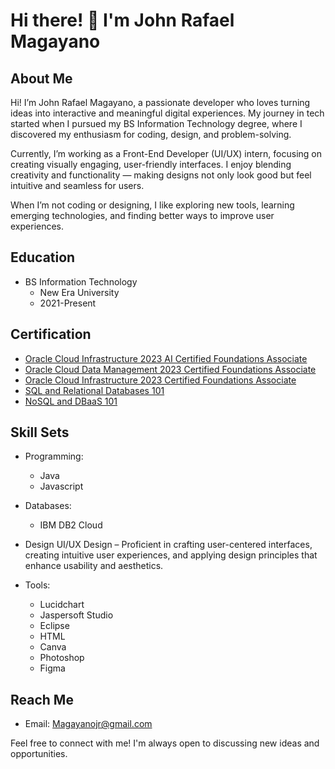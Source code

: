 # Hi there! 👋 I'm John Rafael Magayano

## About Me

Hi! I’m John Rafael Magayano, a passionate developer who loves turning ideas into interactive and meaningful digital experiences. My journey in tech started when I pursued my BS Information Technology degree, where I discovered my enthusiasm for coding, design, and problem-solving.

Currently, I’m working as a Front-End Developer (UI/UX) intern, focusing on creating visually engaging, user-friendly interfaces. I enjoy blending creativity and functionality — making designs not only look good but feel intuitive and seamless for users.

When I’m not coding or designing, I like exploring new tools, learning emerging technologies, and finding better ways to improve user experiences.

## Education

- BS Information Technology
  - New Era University
  - 2021-Present

## Certification

- [Oracle Cloud Infrastructure 2023 AI Certified Foundations Associate](https://catalog-education.oracle.com/pls/certview/sharebadge?id=A7121EEA533B85A0C2C0B6BA291C988A22CD569C5FD8660429B87AC5B35D5AA7)
- [Oracle Cloud Data Management 2023 Certified Foundations Associate](https://catalog-education.oracle.com/pls/certview/sharebadge?id=B27233724AE6DE4DA14FDE9E47AFCEC49440D72FDA63867DF1BD66CCEE61F332)
- [Oracle Cloud Infrastructure 2023 Certified Foundations Associate](https://catalog-education.oracle.com/pls/certview/sharebadge?id=58A10C3885E7ECB971E8A9425BCB806A0216D7979C200B0A0506F53296CA274A)
- [SQL and Relational Databases 101](https://courses.cognitiveclass.ai/certificates/7990187a4e60400ab7679f055ae1b738)
- [NoSQL and DBaaS 101](https://courses.cognitiveclass.ai/certificates/7e314ebefba84b9198a447cde392442f)

## Skill Sets

- Programming:
  - Java
  - Javascript

- Databases:
  - IBM DB2 Cloud

- Design
    UI/UX Design – Proficient in crafting user-centered interfaces, creating intuitive user experiences, and applying design principles that enhance usability and aesthetics.

- Tools:
  - Lucidchart
  - Jaspersoft Studio
  - Eclipse
  - HTML
  - Canva
  - Photoshop
  - Figma

## Reach Me
- Email: Magayanojr@gmail.com

Feel free to connect with me! I'm always open to discussing new ideas and opportunities.

[certification_link1]: # "Hyperlink to Oracle Cloud Infrastructure 2023 AI Certified Foundations Associate certification"
[certification_link2]: # "Hyperlink to Oracle Cloud Data Management 2023 Certified Foundations Associate certification"
[certification_link3]: # "Hyperlink to Oracle Cloud Infrastructure 2023 Certified Foundations Associate certification"
[certification_link4]: # "Hyperlink to SQL and Relational Databases 101 certification"
[linkedin_profile_link]: # "Hyperlink to LinkedIn profile"
